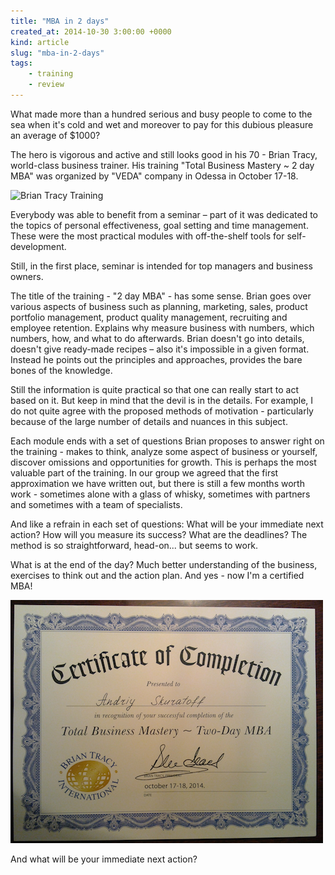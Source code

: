```yaml
---
title: "MBA in 2 days"
created_at: 2014-10-30 3:00:00 +0000
kind: article
slug: "mba-in-2-days"
tags:
    - training
    - review
---
```

What made more than a hundred serious and busy people to come to the sea when it's cold and wet and moreover to pay for this dubious pleasure an average of $1000?

The hero is vigorous and active and still looks good in his 70 - Brian Tracy, world-class business trainer. His training "Total Business Mastery ~ 2 day MBA" was organized by "VEDA" company in Odessa in October 17-18.

![Brian Tracy Training](http://veda.od.ua/images/cms/data/brajan_trejsi_2daymba/dsc0544.jpg)

Everybody was able to benefit from a seminar – part of it was dedicated to the topics of personal effectiveness, goal setting and time management.  These were the most practical modules with off-the-shelf tools for self-development.

Still, in the first place, seminar is intended for top managers and business owners.

The title of the training - "2 day MBA" - has some sense.  Brian goes over various aspects of business such as planning, marketing, sales, product portfolio management, product quality management, recruiting and employee retention.  Explains why measure business with numbers, which numbers, how, and what to do afterwards.  Brian doesn't go into details, doesn't give ready-made recipes – also it's impossible in a given format.  Instead he points out the principles and approaches, provides the bare bones of the knowledge.

Still the information is quite practical so that one can really start to act based on it.  But keep in mind that the devil is in the details. For example, I do not quite agree with the proposed methods of motivation - particularly because of the large number of details and nuances in this subject.

Each module ends with a set of questions Brian proposes to answer right on the training - makes to think, analyze some aspect of business or yourself, discover omissions and opportunities for growth.  This is perhaps the most valuable part of the training.  In our group we agreed that the first approximation we have written out, but there is still a few months worth work - sometimes alone with a glass of whisky, sometimes with partners and sometimes with a team of specialists.

And like a refrain in each set of questions: What will be your immediate next action? How will you measure its success? What are the deadlines?  The method is so straightforward, head-on... but seems to work.

What is at the end of the day?  Much better understanding of the business, exercises to think out and the action plan.  And yes - now I'm a certified MBA!

![MBA certificate](/assets/img/BrianTracyMBACert.png)

And what will be your immediate next action?
